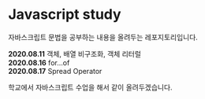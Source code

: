 # Javascript study

자바스크립트 문법을 공부하는 내용을 올려두는 레포지토리입니다.

<b>2020.08.11</b> 객체, 배열 비구조화, 객체 리터럴<br>
<b>2020.08.16</b> for...of <br>
<b>2020.08.17</b> Spread Operator<br>

학교에서 자바스크립트 수업을 해서 같이 올려두겠습니다.
